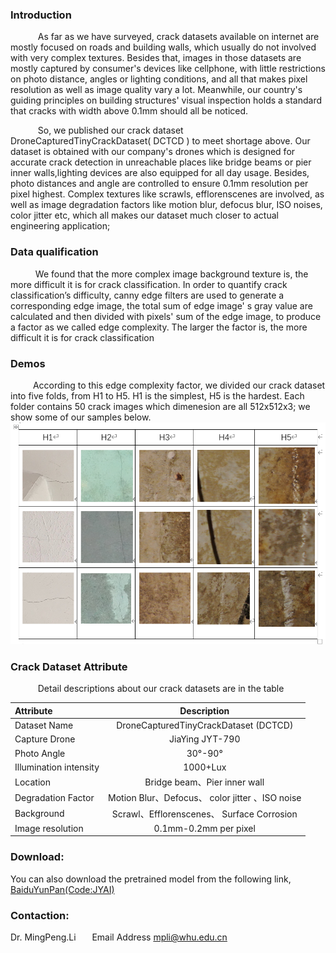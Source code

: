 

### Introduction 
&ensp; &ensp; &ensp; &ensp; As far as we have surveyed, crack datasets available on internet are mostly 
focused on roads and building walls, which usually do not involved with very 
complex textures. Besides that, images in those datasets are mostly captured by 
consumer's devices like cellphone, with little restrictions on photo distance,
angles or lighting conditions, and all that makes pixel resolution as well as image quality vary a lot. Meanwhile, our country's guiding 
principles on building structures' visual inspection holds a standard that cracks with 
width above 0.1mm should all be noticed.

&ensp; &ensp; &ensp; &ensp; So, we published our crack dataset DroneCapturedTinyCrackDataset( DCTCD ) to meet shortage above. Our dataset is 
obtained with our company's drones which is designed for accurate crack detection in unreachable places like bridge beams or pier inner walls,lighting devices are also equipped for 
all day usage. Besides, photo distances and angle are controlled to ensure 0.1mm resolution per pixel 
highest. Complex textures like scrawls, efflorenscenes are 
involved, as well as image degradation factors like motion blur, defocus blur, ISO 
noises, color jitter etc, which all makes our dataset much closer to actual 
engineering application;
### Data qualification 
&ensp; &ensp; &ensp; &ensp;We found that the more complex image background texture is, the more 
difficult it is for crack classification. In order to quantify crack classification’s 
difficulty, canny edge filters are used to generate a corresponding edge image, the 
total sum of edge image' s gray value are calculated and then divided with pixels' 
sum of the edge image, to produce a factor as we called edge complexity. The larger 
the factor is, the more difficult it is for crack classification
### Demos 
&ensp; &ensp;&ensp; &ensp;According to this edge complexity factor, we divided our crack dataset into five folds, 
from H1 to H5. H1 is the simplest, H5 is the hardest. Each folder contains 50 crack 
images which dimenesion are all 512x512x3; we show some of our samples below.
     ![img_5.png](https://github.com/JY-AI-Tech/CrackDataset/blob/main/img_5.png)
### Crack Dataset Attribute
&ensp; &ensp; &ensp; &ensp; Detail descriptions about our crack datasets are in the table
<br>

|  Attribute     | Description   |
| :---        |    :----:   |
| Dataset Name      |     DroneCapturedTinyCrackDataset (DCTCD)  |
| Capture Drone   | JiaYing JYT-790       |
| Photo Angle   |  30°-90°     |
| Illumination intensity   |  1000+Lux     |
| Location   |    Bridge beam、Pier inner wall |
| Degradation Factor   |   Motion Blur、Defocus、 color jitter 、ISO noise    |
| Background  |    Scrawl、Efflorenscenes、 Surface Corrosion  |
| Image resolution  | 0.1mm-0.2mm per pixel    |


### Download:
You can also download the pretrained model from the following link,
[BaiduYunPan(Code:JYAI)](https://pan.baidu.com/s/1T3ggJ331ReMREiIy7MceFg) 
### Contaction:
 Dr. MingPeng.Li  &ensp; &ensp;   Email Address mpli@whu.edu.cn 
